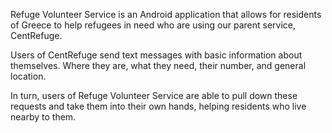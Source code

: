 Refuge Volunteer Service is an Android application that allows for residents of
Greece to help refugees in need who are using our parent service, CentRefuge.

Users of CentRefuge send text messages with basic information about themselves.
Where they are, what they need, their number, and general location.

In turn, users of Refuge Volunteer Service are able to pull down these requests
and take them into their own hands, helping residents who live nearby to them.